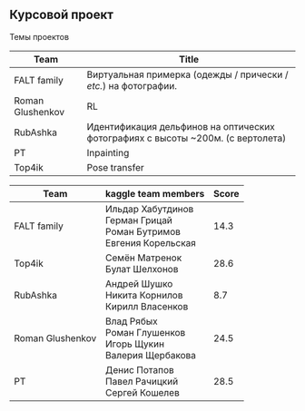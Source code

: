 ## Курсовой проект

Темы проектов

| Team             | Title                                                        |
| ---------------- | ------------------------------------------------------------ |
| FALT family      | Виртуальная примерка (одежды / прически / *etc.*) на фотографии. |
| Roman Glushenkov | RL                                                           |
| RubAshka         | Идентификация дельфинов на оптических фотографиях с высоты ~200м. (с вертолета) |
| РТ               | Inpainting                                                   |
| Top4ik           | Pose transfer                                                |



| Team                | kaggle team members | Score |
| ------------------- | ------------------- | ------------------- |
| FALT family         | Ильдар Хабутдинов<br />Герман Грицай<br />Роман Бутримов<br />Евгения Корельская | 14.3 |
| Top4ik              | Семён Матренок<br />Булат Шелхонов | 28.6 |
| RubAshka            | Андрей Шушко<br />Никита Корнилов<br />Кирилл Власенков | 8.7 |
| Roman Glushenkov    | Влад Рябых<br />Роман Глушенков<br />Игорь Щукин<br />Валерия Щербакова | 24.5 |
| РТ              | Денис Потапов<br />Павел Рачицкий<br />Сергей Кошелев | 28.5 |

